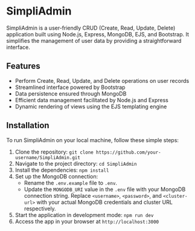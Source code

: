 # SimpliAdmin

SimpliAdmin is a user-friendly CRUD (Create, Read, Update, Delete) application built using Node.js, Express, MongoDB, EJS, and Bootstrap. It simplifies the management of user data by providing a straightforward interface.

## Features

- Perform Create, Read, Update, and Delete operations on user records
- Streamlined interface powered by Bootstrap
- Data persistence ensured through MongoDB
- Efficient data management facilitated by Node.js and Express
- Dynamic rendering of views using the EJS templating engine

## Installation

To run SimpliAdmin on your local machine, follow these simple steps:

1. Clone the repository: `git clone https://github.com/your-username/SimpliAdmin.git`
2. Navigate to the project directory: `cd SimpliAdmin`
3. Install the dependencies: `npm install`
4. Set up the MongoDB connection:
   - Rename the `.env.example` file to `.env`.
   - Update the `MONGODB_URI` value in the `.env` file with your MongoDB connection string. Replace `<username>`, `<password>`, and `<cluster-url>` with your actual MongoDB credentials and cluster URL respectively.
5. Start the application in development mode: `npm run dev`
6. Access the app in your browser at `http://localhost:3000`



